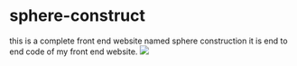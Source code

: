 # sphere-construct
this is a complete front end website named sphere construction it is end to end code of my front end website.
<img src="http://localhost/construction/sphere-construct/">
